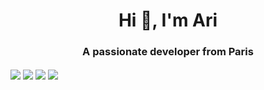 <h1 align="center">Hi 👋, I'm Ari</h1>
<h3 align="center">A passionate developer from Paris</h3>

<div class="gallery">
  <IMG SRC="https://cultofthepartyparrot.com/parrots/hd/hackerparrot.gif"  align="center">
  <IMG SRC="https://cultofthepartyparrot.com/parrots/hd/soccerparrot.gif"  align="center">
  <IMG SRC="https://cultofthepartyparrot.com/flags/hd/franceparrot.gif"  align="center">
  <IMG SRC="https://cultofthepartyparrot.com/parrots/hd/kindasusparrot.gif"  align="center">
</div>
<p align="center">
</p>
